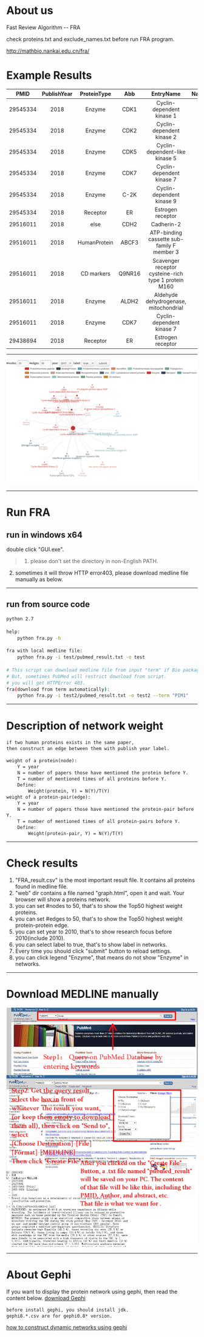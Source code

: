 ﻿
# About us
Fast Review Algorithm -- FRA

check proteins.txt and exclude_names.txt before run FRA program.

http://mathbio.nankai.edu.cn/fra/

# Example Results

PMID	|PublishYear	|ProteinType	|Abb	|EntryName	|NameInAbstract
:-:|:-:|:-:|:-:|:-:|:-:|
29545334	|2018	|Enzyme|	CDK1|	Cyclin-dependent kinase 1	|CDK1
29545334	|2018	|Enzyme	|CDK2	|Cyclin-dependent kinase 2|	CDK2
29545334	|2018|	Enzyme	|CDK5	|Cyclin-dependent-like kinase 5	|CDK5
29545334	|2018	|Enzyme	|CDK7|	Cyclin-dependent kinase 7	|CDK7
29545334	|2018	|Enzyme	|C-2K|	Cyclin-dependent kinase 9|	CDK9
29545334	|2018	|Receptor	|ER	|Estrogen receptor	|ER
29516011	|2018|	else	|CDH2	|Cadherin-2|	CDH2
29516011	|2018	|HumanProtein|	ABCF3|	ATP-binding cassette sub-family F member 3	|ABCF3
29516011	|2018	|CD markers|	Q9NR16	|Scavenger receptor cysteine-rich type 1 protein M160	|CD163L1
29516011	|2018	|Enzyme|	ALDH2	|Aldehyde dehydrogenase, mitochondrial	|ALDH2
29516011	|2018	|Enzyme	|CDK7	|Cyclin-dependent kinase 7	|CDK7
29438694	|2018	|Receptor|	ER|	Estrogen receptor|	Estrogen receptor

---

![net](web-network.png)



---
# Run FRA
## run in windows x64

double click "GUI.exe".
>1. please don't set the directory in non-English PATH.
2. sometimes it will throw HTTP error403,  please download medline file manually as below.

---
## run from source code
```bash
python 2.7

help:
    python fra.py -h

fra with local medline file:
    python fra.py -i test/pubmed_result.txt -o test

# This script can download medline file from input "term" if Bio package was installed.
# But, sometimes PubMed will restrict download from script.
# you will get HTTPError 403.
fra(download from term automatically):
    python fra.py -i test2/pubmed_result.txt -o test2 --term "PIM1"
```
---
# Description of network weight
```
if two human proteins exists in the same paper,
then construct an edge between them with publish year label.

weight of a protein(node):
    Y = year
    N = number of papers those have mentioned the protein before Y.
    T = number of mentioned times of all proteins bofore Y.
    Define:
        Weight(protein, Y) = N(Y)/T(Y)
weight of a protein-pair(edge):
    Y = year
    N = number of papers those have mentioned the protein-pair before Y.
    T = number of mentioned times of all protein-pairs bofore Y.
    Define:
        Weight(protein-pair, Y) = N(Y)/T(Y)
```


---

# Check results
>
1. "FRA_result.csv" is the most important result file.
It contains all proteins found in medline file.
2. "web" dir contains  a file named "graph.html", open it and wait. Your browser will show a proteins network.
3. you can set #nodes to 50, that's to show the Top50 highest weight proteins.
4. you can set #edges to 50, that's to show the Top50 highest weight protein-protein edge.
5. you can set year to 2010, that's to show research focus before 2010(include 2010).
6. you can select label to true, that's to show label in networks.
7. Every time you should click "submit" button to reload settings.
8. you can click legend "Enzyme", that means do not show "Enzyme" in networks.

---
# Download MEDLINE manually

![download](download.jpg)

---

# About Gephi

If you want to display the protein network using gephi, then read the content below.
[download Gephi](https://gephi.org/users/download/)
```
before install gephi, you should install jdk.
gephi8.*.csv are for gephi0.8* version.
```
[how to construct dynamic networks using gephi ](http://mathbio.nankai.edu.cn/fra/video.html)





